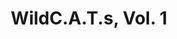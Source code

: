 ---
title: "WildC.A.T.s, Vol. 1"
issue: 8A
issue_nr: 8
full_title: Down Time / Passed Lives
subtitle: ""
story_arc: ""
crossover: ""
variant: ""
publisher: Image Comics
creators: 
  - Brandon Choi
  - Jim Lee
  - John Tighe
release_date: Feb 1994
release_year: 1994
genre:
  - Action
  - Adventure
  - Super-Heroes
format: Comic
pages: 32
signed_by: ""
price: 2.5
---